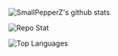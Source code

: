 
<!--
**SmallPepperZ/SmallPepperZ** is a ✨ _special_ ✨ repository because its `README.md` (this file) appears on your GitHub profile.
-->

![SmallPepperZ's github stats](https://github-readme-stats.vercel.app/api?username=smallpepperz&hide=stars&count_private=true&show_icons=true&theme=tokyonight)

![Repo Stat](https://github-readme-stats.vercel.app/api/pin/?username=smallpepperz&repo=SachiBotPy-DiscordBot&theme=tokyonight)

![Top Languages](https://github-readme-stats.vercel.app/api/top-langs/?username=smallpepperz&theme=tokyonight)
